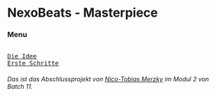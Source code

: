 # NexoBeats - Masterpiece
### Menu

[<kbd> <br> Die Idee <br> </kbd>][Link] [<kbd> Erste Schritte </kbd>][Link2]

###### _Das ist das Abschlussprojekt von <u>Nico-Tobias Merzky</u> im Modul 2 von Batch 11._

[Link]: dieIdee.md
[Link2]: ersteSchritte.md